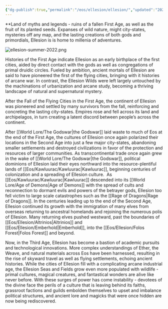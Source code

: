 ```yaml
---
{"dg-publish":true,"permalink":"/eos/ellesion/ellesion/","updated":"2024-12-24T20:04:22.127-06:00"}
---
```


**Land of myths and legends - ruins of a fallen First Age, as well as the fruit of its planted seeds. Expanses of wild nature, might city-states, mysteries off any map, and the lasting creations of both gods and primordials, Ellesion is is home to millenia of adventures. 

![ellesion-summer-2022.png](/img/user/Images/ellesion-summer-2022.png)

Histories of the First Age indicate Ellesion as an early birthplace of the first cities, aided by direct contact with the gods as well as congregations of primal druidic circles. Fueled by ambition, ancient mortals of Ellesion are said to have pioneered the first of the flying cities, bringing with it histories of arcane war. In contrast, the Ellesion Wilds were left largely untouched by the machinations of urbanization and arcane study, becoming a thriving landscape of natural and supernatural mystery. 

After the Fall of the Flying Cities in the First Age, the continent of Ellesion was pioneered and settled by many survivors from the fall, reinforcing and concreting the lasting city-states. Empires rose and fell across its land and archipelagos, in turn creating a latent discord between people’s across the continent. 

After [[World Lore/The Godswar\|the Godswar]] laid waste to much of Eos at the end of the First Age, the cultures of Ellesion once again polarized their locations in the Second Age into just a few major city-states, abandoning smaller settlements and destroyed civilizations in favor of the protection and resources of larger communities. As transcontinental trade once again grew in the wake of [[World Lore/The Godswar\|the Godswar]], political dominions of Ellesion laid their eyes northward into the resource-plentiful lands of [[Eos/Kawluurac/Kawluurac\|Kawluurac]], beginning centuries of colonization and a spreading of Ellesion culture.  As [[Eos/Kawluurac/Kawluurac\|Kawluurac]] descended into its [[World Lore/Age of Demons\|Age of Demons]] with the spread of cults and reconnection to dormant evils and powers of the betrayer gods, Ellesion too fell victim to large scale catastrophes such as the [[Rage of Dragons\|Rage of Dragons]]. In the centuries leading up to the end of the Second Age, Ellesion continued its growth with the immigration of many elves from overseas returning to ancestral homelands and rejoining the numerous polis of Ellesion. Many returning elves pushed westward, past the boundaries of [[Eos/Ellesion/Altrinios\|Altrinios]] and [[Eos/Ellesion/Emberhold\|Emberhold]], into the [[Eos/Ellesion/Folos Forest\|Folos Forest]] and beyond. 

Now, in the Third Age, Ellesion has become a bastion of academic pursuits and technological innovations. More complex understandings of Ether, the Weave, and natural materials across Eos have been harnessed, resulting in the rise of skyward travel as well as flying settlements, echoing ancient histories. While the cities of Ellesion fill with a complicating arcane industrial age, the Ellesion Seas and Fields grow even more populated with wildlife - primal cultures, magical creatures, and fantastical wonders are alive like never before. With these surges of power has come instability - devotees of the divine face the perils of a culture that is leaving behind its faiths, grassroot factions and guilds embolden themselves to upset and imbalance political structures, and ancient lore and magicks that were once hidden are now being rediscovered.
